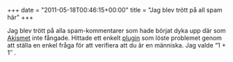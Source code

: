 +++
date = "2011-05-18T00:46:15+00:00"
title = "Jag blev trött på all spam här"
+++

Jag blev trött på alla spam-kommentarer som hade börjat dyka upp där som [Akismet][1] inte fångade. Hittade ett enkelt [plugin][2] som löste problemet genom att ställa en enkel fråga för att verifiera att du är en människa. Jag valde &#8220;1 + 1&#8243; .

<small></small>

 [1]: http://akismet.com/
 [2]: http://wordpress.org/extend/plugins/spam-stopper/ "spam-stopper"
